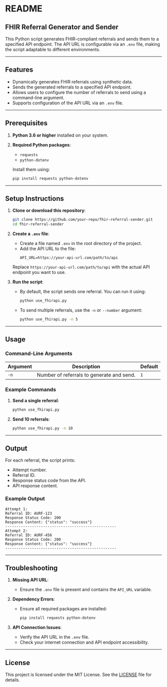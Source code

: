 # README

## FHIR Referral Generator and Sender

This Python script generates FHIR-compliant referrals and sends them to a specified API endpoint. The API URL is configurable via an `.env` file, making the script adaptable to different environments.

---

## Features

- Dynamically generates FHIR referrals using synthetic data.
- Sends the generated referrals to a specified API endpoint.
- Allows users to configure the number of referrals to send using a command-line argument.
- Supports configuration of the API URL via an `.env` file.

---

## Prerequisites

1. **Python 3.6 or higher** installed on your system.
2. **Required Python packages**:
   - `requests`
   - `python-dotenv`

   Install them using:
   ```bash
   pip install requests python-dotenv
   ```

---

## Setup Instructions

1. **Clone or download this repository**:
   ```bash
   git clone https://github.com/your-repo/fhir-referral-sender.git
   cd fhir-referral-sender
   ```

2. **Create a `.env` file**:
   - Create a file named `.env` in the root directory of the project.
   - Add the API URL to the file:
     ```
     API_URL=https://your-api-url.com/path/to/api
     ```

   Replace `https://your-api-url.com/path/to/api` with the actual API endpoint you want to use.

3. **Run the script**:
   - By default, the script sends one referral. You can run it using:
     ```bash
     python use_fhirapi.py
     ```

   - To send multiple referrals, use the `-n` or `--number` argument:
     ```bash
     python use_fhirapi.py -n 5
     ```

---

## Usage

### Command-Line Arguments

| Argument | Description                                       | Default |
|----------|---------------------------------------------------|---------|
| `-n`     | Number of referrals to generate and send.         | `1`     |

### Example Commands

1. **Send a single referral**:
   ```bash
   python use_fhirapi.py
   ```

2. **Send 10 referrals**:
   ```bash
   python use_fhirapi.py -n 10
   ```

---

## Output

For each referral, the script prints:
- Attempt number.
- Referral ID.
- Response status code from the API.
- API response content.

### Example Output

```
Attempt 1:
Referral ID: AURF-123
Response Status Code: 200
Response Content: {"status": "success"}
--------------------------------------------------
Attempt 2:
Referral ID: AURF-456
Response Status Code: 200
Response Content: {"status": "success"}
--------------------------------------------------
```

---

## Troubleshooting

1. **Missing API URL**:
   - Ensure the `.env` file is present and contains the `API_URL` variable.

2. **Dependency Errors**:
   - Ensure all required packages are installed:
     ```bash
     pip install requests python-dotenv
     ```

3. **API Connection Issues**:
   - Verify the API URL in the `.env` file.
   - Check your internet connection and API endpoint accessibility.

---

## License

This project is licensed under the MIT License. See the [LICENSE](LICENSE) file for details.